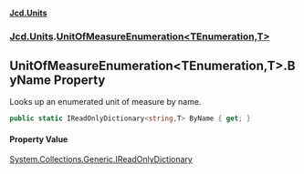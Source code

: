 #### [Jcd.Units](index.md 'index')
### [Jcd.Units](Jcd.Units.md 'Jcd.Units').[UnitOfMeasureEnumeration&lt;TEnumeration,T&gt;](UnitOfMeasureEnumeration_TEnumeration,T_.md 'Jcd.Units.UnitOfMeasureEnumeration<TEnumeration,T>')

## UnitOfMeasureEnumeration<TEnumeration,T>.ByName Property

Looks up an enumerated unit of measure by name.

```csharp
public static IReadOnlyDictionary<string,T> ByName { get; }
```

#### Property Value
[System.Collections.Generic.IReadOnlyDictionary](https://docs.microsoft.com/en-us/dotnet/api/System.Collections.Generic.IReadOnlyDictionary 'System.Collections.Generic.IReadOnlyDictionary')